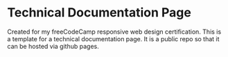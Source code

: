 # Technical Documentation Page
Created for my freeCodeCamp responsive web design certification. This is a template for a technical documentation page.
It is a public repo so that it can be hosted via github pages.
